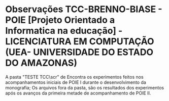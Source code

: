 # Observações TCC-BRENNO-BIASE - POIE [Projeto Orientado a Informatica na educação] - LICENCIATURA EM COMPUTAÇÃO (UEA- UNIVERSIDADE DO ESTADO DO AMAZONAS)

A pasta "TESTE TCC\scr" de Encontra os experimentos feitos nos acompanhamentos iniciais de POIE I durante o desenvolvimento da monografia;
Os arquivos fora da pasta, são os resultados dos experimentos após os avanços da primeira metade de acompanhamento de POIE II.
